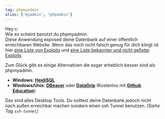 ```yaml
---
tag: phpmyadmin
alias: ["myadmin", "phpadmin"]
---
```


Hey c:  
Wie es scheint benutzt du phpmyadmin.  
Diese Anwendung exposed deine Datenbank auf einer öffentlich erreichbaren Website. Wenn das noch nicht falsch genug für dich klingt ist hier [eine Liste von Exploits](<https://www.cvedetails.com/vulnerability-list/vendor_id-784/Phpmyadmin.html>) und [eine Liste bekannter und nicht gefixter Exploits](<https://snyk.io/vuln/composer:phpmyadmin%2Fphpmyadmin>)

Zum Glück gibt es einige Alternativen die sogar erheblich besser sind als phpmyadmin.
- **Windows**: [**HeidiSQL**](<https://www.heidisql.com/>)
- **Windows/Unix**: [**DBeaver**](<https://dbeaver.io/download/>) oder [**DataGrip**](<https://www.jetbrains.com/datagrip/>) (Kostenlos mit [**Github Education**](<https://education.github.com/>))

Das sind alles Desktop Tools. Du solltest deine Datenbank jedoch nicht nach außen erreichbar machen sondern einen ssh Tunnel benutzen. _(Siehe Tag `ssh-tunnel`)_

